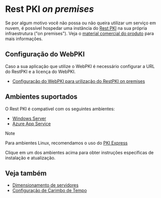 ﻿# Rest PKI *on premises*

Se por algum motivo você não possa ou não queira utilizar um serviço em nuvem, é possível hospedar uma
instância do [Rest PKI](../index.md) na sua própria infraestrutura ("on premises"). Veja o
[material comercial do produto](https://www.lacunasoftware.com/pt/home/certificate#/rest) para mais informações.

## Configuração do WebPKI
Caso a sua aplicação que utilize o WebPKI é necessário configurar a URL do RestPKI e a licença do WebPKI.
* [Configuração do WebPKI para urilização do RestPKI on premises](../../web-pki/customizing-restpki-url.md)

## Ambientes suportados

O Rest PKI é compatível com os seguintes ambientes:

* [Windows Server](windows-setup/index.md)
* [Azure App Service](azure-setup.md)

> [!NOTE]
> Para ambientes Linux, recomendamos o uso do [PKI Express](../../pki-express/index.md)

Clique em um dos ambientes acima para obter instruções específicas de instalação e atualização.

## Veja também

* [Dimensionamento de servidores](sizing.md)
* [Configuração de Carimbo de Tempo](configure-timestamping.md)

